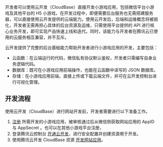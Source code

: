 开发者可以使用云开发（CloudBase）直接开发小游戏应用，包括微信平台小游戏及其他平台的 H5 小游戏，在开发过程中，即便需要后台服务也无需搭建服务器，可以直接使用云开发提供的云端能力。使用云开发后，后端和运维概念将被弱化，开发者无需再担心具体的后台资源及运维，只需使用平台提供的 API 进行核心业务开发，即可实现产品快速上线和迭代。同时，该能力与开发者在腾讯云已使用的云服务相互兼容，并不互斥。

云开发提供了完整的后台基础能力帮助开发者进行小游戏应用的开发，主要包括：
- 云函数：在云端运行的代码，微信私有协议默认鉴权，开发者只需编写自身业务逻辑代码。
- 数据库：既可在小游戏应用前端操作，也能在云函数中读写的 JSON 数据库。
- 存储：在小游戏应用前端，直接上传或下载云端文件，并可在云开发控制台进行可视化管理。


## 开发流程
使用云开发（CloudBase）进行网站开发前，开发者需要进行以下准备工作。

1. [注册](https://cloud.tencent.com/document/product/1038/39745) 所需开发的小游戏应用，被审核通过后从微信侧获取网站应用的 AppID 与 AppSecret 。也可以在其他小游戏平台注册，
2. 登录腾讯云控制台 [开通云开发](https://cloud.tencent.com/document/product/1038/33299#.E5.BC.80.E9.80.9A.E4.BA.91.E5.BC.80.E5.8F.91.E6.9C.8D.E5.8A.A1)，进行安全配置并创建资源用于开发。
3. 使用腾讯云开发 CloudBase 资源 [开发网站应用](https://cloud.tencent.com/document/product/1038/39748)。
